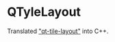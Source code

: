 # QTyleLayout

Translated ["qt-tile-layout"](https://github.com/arnaudframmery/qt-tile-layout.git) into C++.
